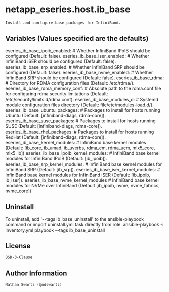 netapp_eseries.host.ib_base
=========
    Install and configure base packages for InfiniBand.

Variables (Values specified are the defaults)
---------
eseries_ib_base_ipoib_enabled:           # Whether InfiniBand IPoIB should be configured (Default: false).
eseries_ib_base_iser_enabled:            # Whether InfiniBand iSER should be configured (Default: false).
eseries_ib_base_srp_enabled:             # Whether InfiniBand SRP should be configured (Default: false).
eseries_ib_base_nvme_enabled:            # Whether InfiniBand SRP should be configured (Default: false).
eseries_ib_base_rdma:                    # Directory for RDMA configuration files (Default: /etc/rdma/).
eseries_ib_base_rdma_memory_conf:        # Absolute path to the rdma.conf file for configuring rdma security limitations (Default: /etc/security/limits.d/rdma.conf).
eseries_ib_base_modules_d:               # Systemd module configuration files directory (Default: file/etc/modules-load.d/).
eseries_ib_base_ubuntu_packages:         # Packages to install for hosts running Ubuntu (Default: [infiniband-diags, rdma-core]).
eseries_ib_base_suse_packages:           # Packages to install for hosts running SUSE (Default: [infiniband-diags, rdma-core]).
eseries_ib_base_rhel_packages:           # Packages to install for hosts running RedHat (Default: [infiniband-diags, rdma-core]).
eseries_ib_base_kernel_modules:          # InfiniBand base kernel modules (Default: [ib_core, ib_umad, ib_uverbs, rdma_cm, rdma_ucm, mlx5_core, mlx5_ib])
eseries_ib_base_ipoib_kernel_modules:    # InfiniBand base kernel modules for InfiniBand IPoIB (Default: [ib_ipoib]).
eseries_ib_base_srp_kernel_modules:      # InfiniBand base kernel modules for InfiniBand SRP (Default: [ib_srp]).
eseries_ib_base_iser_kernel_modules:     # InfiniBand base kernel modules for InfiniBand iSER (Default: [ib_ipoib, ib_iser]).
eseries_ib_base_nvme_kernel_modules      # InfiniBand base kernel modules for NVMe over InfiniBand (Default [ib_ipoib, nvme, nvme_fabrics, nvme_core])

Uninstall
---------
To uninstall, add '--tags ib_base_uninstall' to the ansible-playbook command or import uninstall.yml task directly from role.
    ansible-playbook -i inventory.yml playbook --tags ib_base_uninstall

License
-------
    BSD-3-Clause

Author Information
------------------
    Nathan Swartz (@ndswartz)
